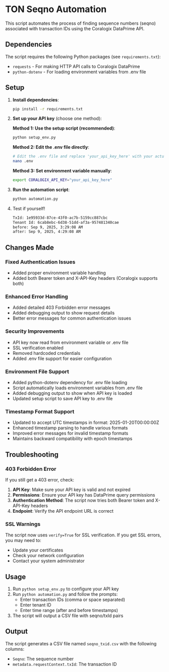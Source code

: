 # TON Seqno Automation

This script automates the process of finding sequence numbers (seqno) associated with transaction IDs using the Coralogix DataPrime API.

## Dependencies

The script requires the following Python packages (see `requirements.txt`):
- `requests` - For making HTTP API calls to Coralogix DataPrime
- `python-dotenv` - For loading environment variables from .env file

## Setup

1. **Install dependencies**:
   ```bash
   pip install -r requirements.txt
   ```

2. **Set up your API key** (choose one method):

   **Method 1: Use the setup script (recommended)**:
   ```bash
   python setup_env.py
   ```
   
   **Method 2: Edit the .env file directly**:
   ```bash
   # Edit the .env file and replace 'your_api_key_here' with your actual API key
   nano .env
   ```
   
   **Method 3: Set environment variable manually**:
   ```bash
   export CORALOGIX_API_KEY="your_api_key_here"
   ```

2. **Run the automation script**:
   ```bash
   python automation.py
   ```

3. Test if yourself! 
   ```bash
   TxId: 1e95933d-87ce-43f0-ac7b-5159cc887cbc
   Tenant Id: 6cab8ebc-6d38-51dd-af3a-957481340cae
   before: Sep 9, 2025, 3:29:08 AM
   after: Sep 9, 2025, 4:29:08 AM
   ```


## Changes Made

### Fixed Authentication Issues
- Added proper environment variable handling
- Added both Bearer token and X-API-Key headers (Coralogix supports both)

### Enhanced Error Handling
- Added detailed 403 Forbidden error messages
- Added debugging output to show request details
- Better error messages for common authentication issues

### Security Improvements
- API key now read from environment variable or .env file
- SSL verification enabled
- Removed hardcoded credentials
- Added .env file support for easier configuration

### Environment File Support
- Added python-dotenv dependency for .env file loading
- Script automatically loads environment variables from .env file
- Added debugging output to show when API key is loaded
- Updated setup script to save API key to .env file

### Timestamp Format Support
- Updated to accept UTC timestamps in format: 2025-01-20T00:00:00Z
- Enhanced timestamp parsing to handle various formats
- Improved error messages for invalid timestamp formats
- Maintains backward compatibility with epoch timestamps

## Troubleshooting

### 403 Forbidden Error
If you still get a 403 error, check:

1. **API Key**: Make sure your API key is valid and not expired
2. **Permissions**: Ensure your API key has DataPrime query permissions
3. **Authentication Method**: The script now tries both Bearer token and X-API-Key headers
4. **Endpoint**: Verify the API endpoint URL is correct

### SSL Warnings
The script now uses `verify=True` for SSL verification. If you get SSL errors, you may need to:
- Update your certificates
- Check your network configuration
- Contact your system administrator

## Usage

1. Run `python setup_env.py` to configure your API key
2. Run `python automation.py` and follow the prompts:
   - Enter transaction IDs (comma or space separated)
   - Enter tenant ID
   - Enter time range (after and before timestamps)
3. The script will output a CSV file with seqno/txId pairs

## Output

The script generates a CSV file named `seqno_txid.csv` with the following columns:
- `Seqno`: The sequence number
- `metadata.requestContext.txId`: The transaction ID
